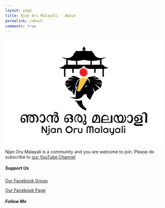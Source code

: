 ```yaml
---
layout: page
title: Njan Oru Malayali - About
permalink: /about
comments: true
---
```


<div class="row justify-content-between">
<div class="col-md-8 pr-5">
<p>
<img src="/assets/images/Najn_Oru_Malayali.png" alt="Njan Oru Malayali">
</p>
<p>Njan Oru Malayali is a community and you are welcome to join. Please do subscribe to <a href="https://www.youtube.com/NjanOruMalayali"> our YouTube Channel</a> </p>
</div>
<div class="col-md-4">
<div class="sticky-top sticky-top-80">
<h5>Support Us</h5>
                                 <p>
<a target="_blank" data-title="Facebook Group - Njan Oru Malayali" href="https://www.facebook.com/groups/Njan.Oru.Malayali.Aanu/" >Our Facebook Group</a>
</p> 
<p>
<a target="_blank" data-title="Facebook Page - Njan Oru Malayali" href="https://www.facebook.com/Njan.Oru.Malayali.Aanu/" >Our Facebook Page</a>
</p>
<p>
<script src="https://apis.google.com/js/platform.js"></script>
<div class="g-ytsubscribe" data-channelid="UCp7NT9SE3grCOsbPUl0PWvw" data-layout="full" data-count="default"></div>
</p> 
<p>
<div class="g-ytsubscribe" data-channelid="UCMER3GqXUCGYc1Azbw9NP6Q" data-layout="full" data-count="default"></div>
</p> 
<p>

<h5>Follow Me</h5>
 <a target="_blank" data-title="Facebook" href="https://www.facebook.com/SibeeshVenu"><i
                                class="fab fa-facebook"></i></a>
<a target="_blank" data-title="YouTube - Sibeesh Passion" href="https://www.youtube.com/SibeeshPassion"><i
                                class="fab fa-youtube"></i>
                            </a>
<a target="_blank" data-title="Instagram" href="https://www.instagram.com/sibeeshvenu/"><i
                                class="fab fa-instagram"></i>
                            </a>
<a target="_blank" data-title="YouTube - Njan Oru Malayali" href="https://www.youtube.com/channel/UCp7NT9SE3grCOsbPUl0PWvw"><i
                                class="fab fa-youtube"></i></a>
<a target="_blank" data-title="LinkedIn" href="https://www.linkedin.com/in/SibeeshVenu"><i
                                class="fab fa-linkedin"></i></a>
                                </p>
</div>
</div>
</div>
